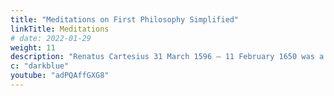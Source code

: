 ```yaml
---
title: "Meditations on First Philosophy Simplified"
linkTitle: Meditations
# date: 2022-01-29
weight: 11
description: "Renatus Cartesius 31 March 1596 – 11 February 1650 was a French philosopher, mathematician, and scientist who invented analytic geometry"
c: "darkblue"
youtube: "adPQAffGXG8"
---
```


